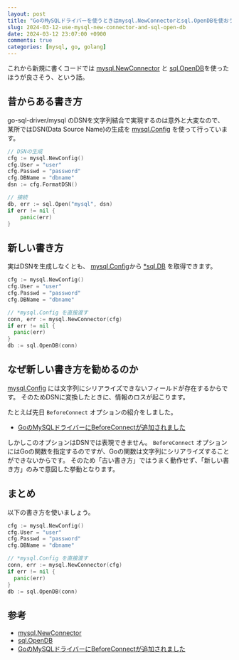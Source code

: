 ```yaml
---
layout: post
title: "GoのMySQLドライバーを使うときはmysql.NewConnectorとsql.OpenDBを使おう"
slug: 2024-03-12-use-mysql-new-connector-and-sql-open-db
date: 2024-03-12 23:07:00 +0900
comments: true
categories: [mysql, go, golang]
---
```


これから新規に書くコードでは [mysql.NewConnector](https://pkg.go.dev/github.com/go-sql-driver/mysql@v1.8.0#NewConnector) と
[sql.OpenDB](https://pkg.go.dev/database/sql@go1.22.1#OpenDB)を使ったほうが良さそう、という話。

## 昔からある書き方

go-sql-driver/mysql のDSNを文字列結合で実現するのは意外と大変なので、
某所ではDSN(Data Source Name)の生成を [mysql.Config](https://pkg.go.dev/github.com/go-sql-driver/mysql@v1.8.0#Config) を使って行っています。

```go
// DSNの生成
cfg := mysql.NewConfig()
cfg.User = "user"
cfg.Passwd = "password"
cfg.DBName = "dbname"
dsn := cfg.FormatDSN()

// 接続
db, err := sql.Open("mysql", dsn)
if err != nil {
	panic(err)
}
```

## 新しい書き方

実はDSNを生成しなくとも、
[mysql.Config](https://pkg.go.dev/github.com/go-sql-driver/mysql@v1.8.0#Config)から
[*sql.DB](https://pkg.go.dev/database/sql@go1.22.1#DB) を取得できます。

```go
cfg := mysql.NewConfig()
cfg.User = "user"
cfg.Passwd = "password"
cfg.DBName = "dbname"

// *mysql.Config を直接渡す
conn, err := mysql.NewConnector(cfg)
if err != nil {
  panic(err)
}
db := sql.OpenDB(conn)
```

## なぜ新しい書き方を勧めるのか

[mysql.Config](https://pkg.go.dev/github.com/go-sql-driver/mysql@v1.8.0#Config) には文字列にシリアライズできないフィールドが存在するからです。
そのためDSNに変換したときに、情報のロスが起こります。

たとえば先日 `BeforeConnect` オプションの紹介をしました。

- [GoのMySQLドライバーにBeforeConnectが追加されました](https://shogo82148.github.io/blog/2024/03/11/2024-03-11-before-connect-of-mysql-driver/)

しかしこのオプションはDSNでは表現できません。
`BeforeConnect` オプションにはGoの関数を指定するのですが、Goの関数は文字列にシリアライズすることができないからです。
そのため「古い書き方」ではうまく動作せず、「新しい書き方」のみで意図した挙動となります。

## まとめ

以下の書き方を使いましょう。

```go
cfg := mysql.NewConfig()
cfg.User = "user"
cfg.Passwd = "password"
cfg.DBName = "dbname"

// *mysql.Config を直接渡す
conn, err := mysql.NewConnector(cfg)
if err != nil {
  panic(err)
}
db := sql.OpenDB(conn)
```

## 参考

- [mysql.NewConnector](https://pkg.go.dev/github.com/go-sql-driver/mysql@v1.8.0#NewConnector)
- [sql.OpenDB](https://pkg.go.dev/database/sql@go1.22.1#OpenDB)
- [GoのMySQLドライバーにBeforeConnectが追加されました](https://shogo82148.github.io/blog/2024/03/11/2024-03-11-before-connect-of-mysql-driver/)
